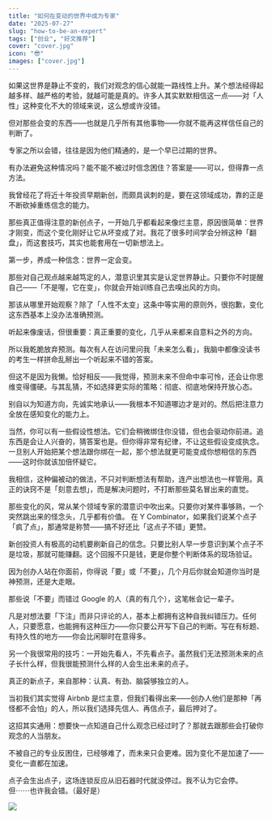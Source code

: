 ```yaml
---
title: "如何在变动的世界中成为专家"
date: "2025-07-27"
slug: "how-to-be-an-expert"
tags: ["创业", "好文推荐"]
cover: "cover.jpg"
icon: "😎"
images: ["cover.jpg"]
---
```

如果这世界是静止不变的，我们对观念的信心就能一路线性上升。某个想法经得起越多样、越严格的考验，就越可能是真的。许多人其实默默相信这一点——对「人性」这种变化不大的领域来说，这么想或许没错。



但对那些会变的东西——也就是几乎所有其他事物——你就不能再这样信任自己的判断了。



专家之所以会错，往往是因为他们精通的，是一个早已过期的世界。



有办法避免这种情况吗？能不能不被过时信念困住？答案是——可以，但得靠一点方法。



我曾经花了将近十年投资早期新创，而颇具讽刺的是，要在这领域成功，靠的正是不断砍掉重练信念的能力。



那些真正值得注意的新创点子，一开始几乎都看起来像烂主意，原因很简单：世界才刚变，而这个变化刚好让它从坏变成了对。我花了很多时间学会分辨这种「翻盘」，而这套技巧，其实也能套用在一切新想法上。



第一步，养成一种信念：世界一定会变。



那些对自己观点越来越笃定的人，潜意识里其实是认定世界静止。只要你不时提醒自己——「不是喔，它在变」，你就会开始训练自己去嗅出风的方向。



那该从哪里开始观察？除了「人性不太变」这条中等实用的原则外，很抱歉，变化这东西基本上没办法准确预测。



听起来像废话，但很重要：真正重要的变化，几乎从来都来自意料之外的方向。



所以我乾脆放弃预测。每次有人在访问里问我「未来怎么看」，我脑中都像没读书的考生一样拼命乱掰出一个听起来不错的答案。



但这不是因为我懒。恰好相反——我觉得，预测未来不但命中率可怜，还会让你思维变得僵硬。与其乱猜，不如选择更实际的策略：彻底、彻底地保持开放心态。



别自以为知道方向，先诚实地承认——我根本不知道哪边才是对的。然后把注意力全放在感知变化的能力上。



当然，你可以有一些假设性想法。它们会稍微绑住你没错，但也会驱动你前进。追东西是会让人兴奋的，猜答案也是。但你得非常有纪律，不让这些假设变成执念。
一旦别人开始把某个想法跟你绑在一起，那个想法就更可能变成你想相信的东西——这时你就该加倍怀疑它。



我相信，这种偏被动的做法，不只对判断想法有帮助，连产出想法也一样管用。真正的诀窍不是「刻意去想」，而是解决问题时，不打断那些莫名冒出来的直觉。



那些变化的风，常从某个领域专家的潜意识中吹出来。只要你对某件事够熟，一个突然跳出来的怪念头，几乎都有价值。
在 Y Combinator，如果我们说某个点子「疯了点」，那通常是称赞——搞不好还比「这点子不错」更赞。



新创投资人有极高的动机要刷新自己的信念。只要比别人早一步意识到某个点子不是垃圾，那就可能赚翻。这个回报不只是钱，更是你整个判断体系的现场验证。



因为创办人站在你面前，你得说「要」或「不要」，几个月后你就会知道你当时是神预测，还是大走眼。



那些说「不要」而错过 Google 的人（真的有几个），这笔帐会记一辈子。



凡是对想法要「下注」而非只评论的人，基本上都拥有这种自我纠错压力。任何人，只要愿意，也能拥有这种压力——你只要公开写下自己的判断。写在有标题、有持久性的地方——你会比闲聊时在意得多。



另一个我很常用的技巧：一开始先看人，不先看点子。虽然我们无法预测未来的点子长什么样，但我很能预测什么样的人会生出未来的点子。



真正的新点子，来自那种：认真、有劲、脑袋够独立的人。



当初我们其实觉得 Airbnb 是烂主意，但我们看得出来——创办人他们是那种「再怪都不会怕」的人，所以我们选择先信人、再信点子，最后押对了。



这招其实通用：想要快一点知道自己什么观念已经过时了？那就去跟那些会打破你观念的人当朋友。



不被自己的专业反困住，已经够难了，而未来只会更难。因为变化不是加速了——变化一直都在加速。



点子会生出点子，这场连锁反应从旧石器时代就没停过。我不认为它会停。
但⋯⋯也许我会错。（最好是）




![](https://prod-files-secure.s3.us-west-2.amazonaws.com/112d0858-5090-4d34-a606-b75eb8d65fd2/46476355-9cf3-4e99-9b7a-3531bc426380/1000202064.png?X-Amz-Algorithm=AWS4-HMAC-SHA256&X-Amz-Content-Sha256=UNSIGNED-PAYLOAD&X-Amz-Credential=ASIAZI2LB466ZXWYSNV7%2F20250813%2Fus-west-2%2Fs3%2Faws4_request&X-Amz-Date=20250813T081927Z&X-Amz-Expires=3600&X-Amz-Security-Token=IQoJb3JpZ2luX2VjEOD%2F%2F%2F%2F%2F%2F%2F%2F%2F%2FwEaCXVzLXdlc3QtMiJGMEQCIDnPDIYdwn6CG1FV%2F%2B5mJxpnPaAqKHiarAUhv2DQFkAgAiB5yJZV%2BaRSJmiuK9hu%2FDzySyeWu%2Fdt3T770idcdqmWLyr%2FAwgpEAAaDDYzNzQyMzE4MzgwNSIMK6U%2FDtOEKpQJ8nOVKtwD%2Fqf%2Bj%2FtNhfzNaSUu9YtGXJWu7PLp%2B%2Fo3cgHMbyE0OKilUhu2DaYYfxXRC8zjJKDB3wVXDo6PLIwg0MFOkSasmMG3xByM2ISzc9GTox%2BZQp13bdLnRf9MI%2Bqgv%2F%2BcODDdUvamTR8d%2FOIa418hcdBfcYHFncJotx31KqtAPHsHIh4XKHSEZOzx7G6cNZKA6MOOYFUsCpwZJxkyqu7YAyMRGwuI%2BpyjdThEUaJyxgEx2ccVMv%2Bhr4oliO8k90wIpRaeKXha5yMAB8vVbEq%2FqR94V0NuFooTi3dzXBsCQcVdB0vEMJGXPXUFqjjfI8ghvoq8Sja1%2F5suq4%2BN73cEIwKfOAxTmWDvFW%2BbNw59uEFeBv%2B6sCNK9YKLHgsLPpZYyKd2iUoZKXFqBxz%2BmFbtZf4RR2wNVqTzZl%2FmQ%2FKlkVd32pbjmdAwTUb1A3ulmHyqFz45wkkrwdRON3BFCNHOkioNwZzNvL1DVHpE30sumgevYgGWG7zdJqYtIZ84FC5b10PQlbf4ftOW6MN4pBYAjNOhdqumL1hPaw5xq44ofR2PZKvhRAi6Pmi4IC5kwSbQ6cQEtqUa%2BtzYNWcivDoSkWJ%2BG68mcJHsAbgut0NbGOEi9CqtBAqQ1SU1OtKS%2BOgw%2BIPxxAY6pgF%2FWKDI9MBQHJ3MZd0wl31bYHVZbpvHhTfy%2BqckeEUjUJk4D%2BUUozpnM5NBZDYMQlQvlnLod1tU1C8CygDK6SMlJa6YEluEpTlKNXzMqdKlZ70PNRMoRA09UV9GjMOWnxBrKv7GMDYV0qggFvPlLPAT8mcJLRPIrqIc2mpcL48LzFATXLe464eT%2F3uhiz8y8IJ574B7JnFGjWgYea%2BPs9ZGkp%2BBqL0L&X-Amz-Signature=3b05c42c3ec9d5555f04a0f658779cc982858b9504be2e907c4c60a842aff747&X-Amz-SignedHeaders=host&x-amz-checksum-mode=ENABLED&x-id=GetObject)

